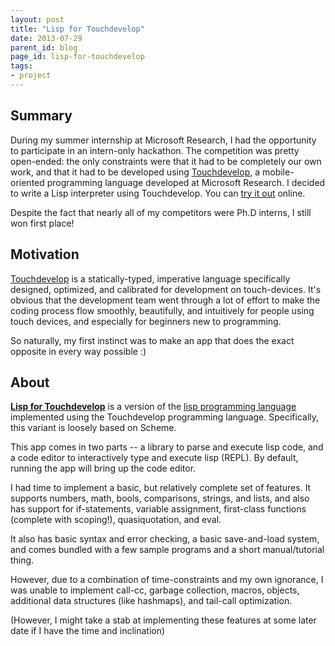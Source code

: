 ```yaml
---
layout: post
title: "Lisp for Touchdevelop"
date: 2013-07-29
parent_id: blog
page_id: lisp-for-touchdevelop
tags: 
- project
---
```


## Summary

During my summer internship at Microsoft Research, I had the opportunity to participate in an intern-only hackathon. The competition was pretty open-ended: the only constraints were that it had to be completely our own work, and that it had to be developed using [Touchdevelop][td], a mobile-oriented programming language developed at Microsoft Research. I decided to write a Lisp interpreter using Touchdevelop. You can [try it out][lft] online.

Despite the fact that nearly all of my competitors were Ph.D interns, I still won first place!

## Motivation

[Touchdevelop](http://touchdevelop.com) is a statically-typed, imperative language specifically designed, optimized, and calibrated for development on touch-devices. It's obvious that the development team went through a lot of effort to make the coding process flow smoothly, beautifully, and intuitively for people using touch devices, and especially for beginners new to programming.

So naturally, my first instinct was to make an app that does the exact opposite in every way possible :)

## About

[**Lisp for Touchdevelop**][lft] is a version of the [lisp programming language][lisp] implemented using the Touchdevelop programming language. Specifically, this variant is loosely based on Scheme.

This app comes in two parts -- a library to parse and execute lisp code, and a code editor to interactively type and execute lisp (REPL). By default, running the app will bring up the code editor.

I had time to implement a basic, but relatively complete set of features. It supports numbers, math, bools, comparisons, strings, and lists, and also has support for if-statements, variable assignment, first-class functions (complete with scoping!), quasiquotation, and eval.

It also has basic syntax and error checking, a basic save-and-load system, and comes bundled with a few sample programs and a short manual/tutorial thing.

However, due to a combination of time-constraints and my own ignorance, I was unable to implement call-cc, garbage collection, macros, objects, additional data structures (like hashmaps), and tail-call optimization.

(However, I might take a stab at implementing these features at some later date if I have the time and inclination)


  [td]: http://touchdevelop.com
  [lft]: http://touchdevelop.com/users/michael0x2a/lispfortouchdevelop
  [lisp]: https://en.wikipedia.org/wiki/Lisp_%28programming_language%29